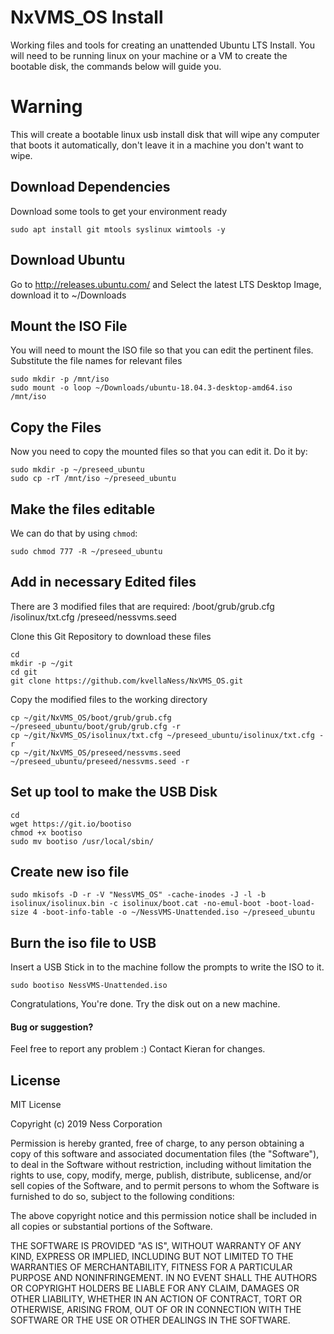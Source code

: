 # NxVMS_OS Install
Working files and tools for creating an unattended Ubuntu LTS Install. You will need to be running linux on your machine or a VM to create the bootable disk, the commands below will guide you.

# Warning
This will create a bootable linux usb install disk that will wipe any computer that boots it automatically, don't leave it in a machine you don't want to wipe.

## Download Dependencies
Download some tools to get your environment ready
```
sudo apt install git mtools syslinux wimtools -y
```

## Download Ubuntu
Go to http://releases.ubuntu.com/ and Select the latest LTS Desktop Image, download it to ~/Downloads

## Mount the ISO File
You will need to mount the ISO file so that you can edit the pertinent files. Substitute the file names for relevant files
```
sudo mkdir -p /mnt/iso
sudo mount -o loop ~/Downloads/ubuntu-18.04.3-desktop-amd64.iso /mnt/iso
```
## Copy the Files
Now you need to copy the mounted files so that you can edit it. Do it by:
```
sudo mkdir -p ~/preseed_ubuntu
sudo cp -rT /mnt/iso ~/preseed_ubuntu
````
## Make the files editable 
We can do that by using `chmod`:
```
sudo chmod 777 -R ~/preseed_ubuntu
```

## Add in necessary Edited files
There are 3 modified files that are required:
/boot/grub/grub.cfg
/isolinux/txt.cfg
/preseed/nessvms.seed

Clone this Git Repository to download these files
```
cd
mkdir -p ~/git
cd git
git clone https://github.com/kvellaNess/NxVMS_OS.git
```

Copy the modified files to the working directory
```
cp ~/git/NxVMS_OS/boot/grub/grub.cfg ~/preseed_ubuntu/boot/grub/grub.cfg -r
cp ~/git/NxVMS_OS/isolinux/txt.cfg ~/preseed_ubuntu/isolinux/txt.cfg -r
cp ~/git/NxVMS_OS/preseed/nessvms.seed ~/preseed_ubuntu/preseed/nessvms.seed -r
```

## Set up tool to make the USB Disk
```
cd
wget https://git.io/bootiso
chmod +x bootiso
sudo mv bootiso /usr/local/sbin/
```

## Create new iso file
```
sudo mkisofs -D -r -V "NessVMS_OS" -cache-inodes -J -l -b isolinux/isolinux.bin -c isolinux/boot.cat -no-emul-boot -boot-load-size 4 -boot-info-table -o ~/NessVMS-Unattended.iso ~/preseed_ubuntu
```

## Burn the iso file to USB
Insert a USB Stick in to the machine follow the prompts to write the ISO to it.
```
sudo bootiso NessVMS-Unattended.iso
```

Congratulations, You're done.
Try the disk out on a new machine.

#### Bug or suggestion?
Feel free to report any problem :)
Contact Kieran for changes.

## License
MIT License

Copyright (c) 2019 Ness Corporation

Permission is hereby granted, free of charge, to any person obtaining a copy
of this software and associated documentation files (the "Software"), to deal
in the Software without restriction, including without limitation the rights
to use, copy, modify, merge, publish, distribute, sublicense, and/or sell
copies of the Software, and to permit persons to whom the Software is
furnished to do so, subject to the following conditions:

The above copyright notice and this permission notice shall be included in all
copies or substantial portions of the Software.

THE SOFTWARE IS PROVIDED "AS IS", WITHOUT WARRANTY OF ANY KIND, EXPRESS OR
IMPLIED, INCLUDING BUT NOT LIMITED TO THE WARRANTIES OF MERCHANTABILITY,
FITNESS FOR A PARTICULAR PURPOSE AND NONINFRINGEMENT. IN NO EVENT SHALL THE
AUTHORS OR COPYRIGHT HOLDERS BE LIABLE FOR ANY CLAIM, DAMAGES OR OTHER
LIABILITY, WHETHER IN AN ACTION OF CONTRACT, TORT OR OTHERWISE, ARISING FROM,
OUT OF OR IN CONNECTION WITH THE SOFTWARE OR THE USE OR OTHER DEALINGS IN THE
SOFTWARE.

